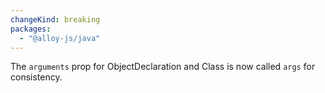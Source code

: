 ```yaml
---
changeKind: breaking
packages:
  - "@alloy-js/java"
---
```


The `arguments` prop for ObjectDeclaration and Class is now called `args` for consistency.